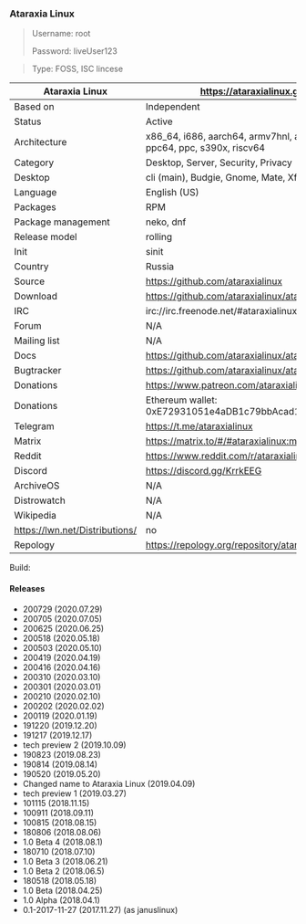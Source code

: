 ### Ataraxia Linux

>
>
>

> Username: root
>
> Password: liveUser123

> Type: FOSS, ISC lincese

| Ataraxia Linux | https://ataraxialinux.github.io/ |
|--------------------|--|
| Based on           | Independent |
| Status             | Active |
| Architecture       | x86_64, i686, aarch64, armv7hnl, armv6hl, ppc64le, ppc64, ppc, s390x, riscv64 |
| Category           | Desktop, Server, Security, Privacy |
| Desktop            | cli (main), Budgie, Gnome, Mate, Xfce, Sway |
| Language           | English (US) |
| Packages           | RPM |
| Package management | neko, dnf |
| Release model      | rolling |
| Init               | sinit |
| Country            | Russia |
| Source | https://github.com/ataraxialinux |
| Download | https://github.com/ataraxialinux/ataraxia/releases |
| IRC | irc://irc.freenode.net/#ataraxialinux |
| Forum | N/A |
| Mailing list | N/A |
| Docs | https://github.com/ataraxialinux/ataraxia/wiki |
| Bugtracker | https://github.com/ataraxialinux/ataraxia/issues |
| Donations | https://www.patreon.com/ataraxialinux |
| Donations | Ethereum wallet: 0xE72931051e4aDB1c79bbAcad1E1427B2D4eD0D01 |
| Telegram | https://t.me/ataraxialinux |
| Matrix | https://matrix.to/#/#ataraxialinux:matrix.org |
| Reddit | https://www.reddit.com/r/ataraxialinux/ |
| Discord | https://discord.gg/KrrkEEG |
| ArchiveOS | N/A |
| Distrowatch | N/A |
| Wikipedia | N/A |
| https://lwn.net/Distributions/ | no |
| Repology | https://repology.org/repository/ataraxia |

Build: 

#### Releases

* 200729 (2020.07.29)
* 200705 (2020.07.05)
* 200625 (2020.06.25)
* 200518 (2020.05.18)
* 200503 (2020.05.10)
* 200419 (2020.04.19)
* 200416 (2020.04.16)
* 200310 (2020.03.10)
* 200301 (2020.03.01)
* 200210 (2020.02.10)
* 200202 (2020.02.02)
* 200119 (2020.01.19)
* 191220 (2019.12.20)
* 191217 (2019.12.17)
* tech preview 2 (2019.10.09)
* 190823 (2019.08.23)
* 190814 (2019.08.14)
* 190520 (2019.05.20)
* Changed name to Ataraxia Linux (2019.04.09)
* tech preview 1 (2019.03.27)
* 101115 (2018.11.15)
* 100911 (2018.09.11)
* 100815 (2018.08.15)
* 180806 (2018.08.06)
* 1.0 Beta 4 (2018.08.1)
* 180710 (2018.07.10)
* 1.0 Beta 3 (2018.06.21)
* 1.0 Beta 2 (2018.06.5)
* 180518 (2018.05.18)
* 1.0 Beta (2018.04.25)
* 1.0 Alpha (2018.04.1)
* 0.1-2017-11-27 (2017.11.27) (as januslinux)
